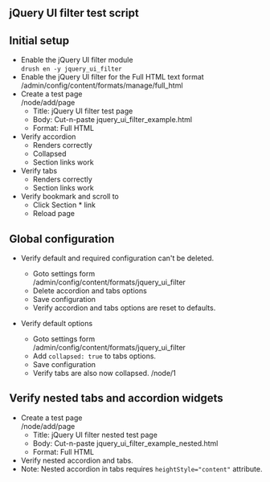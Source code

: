 jQuery UI filter test script
----------------------------

## Initial setup

- Enable the jQuery UI filter module   
  `drush en -y jquery_ui_filter`
- Enable the jQuery UI filter for the Full HTML text format  
  /admin/config/content/formats/manage/full_html
- Create a test page  
  /node/add/page
    - Title: jQuery UI filter test page
    - Body: Cut-n-paste jquery_ui_filter_example.html
    - Format: Full HTML
- Verify accordion
    - Renders correctly
    - Collapsed
    - Section links work
- Verify tabs
    - Renders correctly
    - Section links work
- Verify bookmark and scroll to
    - Click Section * link
    - Reload page
    
## Global configuration

- Verify default and required configuration can't be deleted.
    - Goto settings form  
      /admin/config/content/formats/jquery_ui_filter
    - Delete accordion and tabs options
    - Save configuration
    - Verify accordion and tabs options are reset to defaults.

- Verify default options 
    - Goto settings form  
      /admin/config/content/formats/jquery_ui_filter
    - Add `collapsed: true` to tabs options.
    - Save configuration
    - Verify tabs are also now collapsed.
      /node/1   

## Verify nested tabs and accordion widgets

- Create a test page  
  /node/add/page
    - Title: jQuery UI filter nested test page
    - Body: Cut-n-paste jquery_ui_filter_example_nested.html
    - Format: Full HTML
- Verify nested accordion and tabs.
- Note: Nested accordion in tabs requires `heightStyle="content"` attribute.


